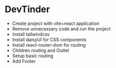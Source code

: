 # DevTinder

- Create project with vite+react application
- Remove unnecessary code and run the project
- Install tailwindcss
- Install daisyUI for CSS components
- Install react-router-dom for routing
- Children routing and Outlet
- Setup basic routing
- Add Footer
